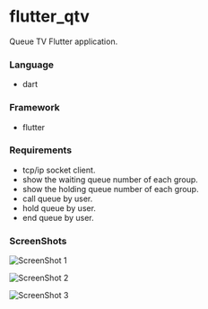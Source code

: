 # flutter_qtv

Queue TV Flutter application.

### Language
- dart

### Framework
- flutter

### Requirements
- tcp/ip socket client.
- show the waiting queue number of each group.
- show the holding queue number of each group.
- call queue by user.
- hold queue by user.
- end queue by user.

### ScreenShots

![ScreenShot 1](https://bitbucket.org/thodz/flutter_softkey/raw/69f30d44a5ca14c6d1cc0386dc13283e43628407/screenshots/Screenshot1.png)

![ScreenShot 2](https://bitbucket.org/thodz/flutter_softkey/raw/69f30d44a5ca14c6d1cc0386dc13283e43628407/screenshots/Screenshot2.png)

![ScreenShot 3](https://bitbucket.org/thodz/flutter_softkey/raw/69f30d44a5ca14c6d1cc0386dc13283e43628407/screenshots/Screenshot3.png)